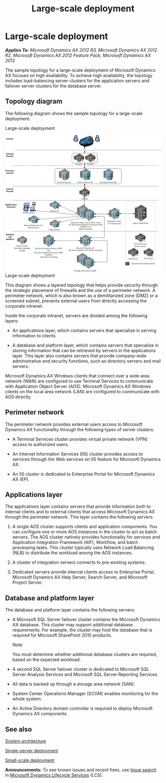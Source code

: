 ﻿---
title: Large-scale deployment
TOCTitle: Large-scale deployment
ms:assetid: 745d6a4c-a973-4da5-a35f-571890d11336
ms:mtpsurl: https://technet.microsoft.com/en-us/library/Dd309717(v=AX.60)
ms:contentKeyID: 39555370
ms.date: 04/18/2014
mtps_version: v=AX.60
---

# Large-scale deployment 


_**Applies To:** Microsoft Dynamics AX 2012 R3, Microsoft Dynamics AX 2012 R2, Microsoft Dynamics AX 2012 Feature Pack, Microsoft Dynamics AX 2012_

The sample topology for a large-scale deployment of Microsoft Dynamics AX focuses on high availability. To achieve high availability, the topology includes load-balancing server clusters for the application servers and failover server clusters for the database server.

## Topology diagram

The following diagram shows the sample topology for a large-scale deployment.

Large-scale deployment

  
![Large-scale\_deployment\_topology](images/Dd309717.Large-scale_deployment_topology(AX.60).gif "Large-scale_deployment_topology")Large-scale deployment

This diagram shows a layered topology that helps provide security through the strategic placement of firewalls and the use of a perimeter network. A perimeter network, which is also known as a demilitarized zone (DMZ) or a screened subnet, prevents external users from directly accessing the corporate intranet.

Inside the corporate intranet, servers are divided among the following layers:

  - An applications layer, which contains servers that specialize in serving information to clients.

  - A database and platform layer, which contains servers that specialize in storing information that can be retrieved by servers in the applications layer. This layer also contains servers that provide company-wide administrative and security functions, such as directory servers and mail servers.

Microsoft Dynamics AX Windows clients that connect over a wide area network (WAN) are configured to use Terminal Services to communicate with Application Object Server (AOS). Microsoft Dynamics AX Windows clients on the local area network (LAN) are configured to communicate with AOS directly.

## Perimeter network

The perimeter network provides external users access to Microsoft Dynamics AX functionality through the following types of server clusters:

  - A Terminal Services cluster provides virtual private network (VPN) access to authorized users.

  - An Internet Information Services (IIS) cluster provides access to services through the Web services on IIS feature for Microsoft Dynamics AX.

  - An IIS cluster is dedicated to Enterprise Portal for Microsoft Dynamics AX (EP).

## Applications layer

The applications layer contains servers that provide information both to internal clients and to external clients that access Microsoft Dynamics AX through the perimeter network. This layer contains the following servers:

1.  A single AOS cluster supports clients and application components. You can configure one or more AOS instances in the cluster to act as batch servers. The AOS cluster natively provides functionality for services and Application Integration Framework (AIF), Workflow, and batch processing tasks. This cluster typically uses Network Load Balancing (NLB) to distribute the workload among the AOS instances.

2.  A cluster of integration servers connects to pre-existing systems.

3.  Dedicated servers provide internal clients access to Enterprise Portal, Microsoft Dynamics AX Help Server, Search Server, and Microsoft Project Server.

## Database and platform layer

The database and platform layer contains the following servers:

  - A Microsoft SQL Server failover cluster contains the Microsoft Dynamics AX database. This cluster may support additional database requirements. For example, the cluster may host the database that is required for Microsoft SharePoint 2010 products.
    

    > [!NOTE]
    > <P>You must determine whether additional database clusters are required, based on the expected workload.</P>



  - A second SQL Server failover cluster is dedicated to Microsoft SQL Server Analysis Services and Microsoft SQL Server Reporting Services.

  - All data is backed up through a storage area network (SAN).

  - System Center Operations Manager (SCOM) enables monitoring for the whole system.

  - An Active Directory domain controller is required to deploy Microsoft Dynamics AX components.

## See also

[System architecture](system-architecture.md)

[Single-server deployment](single-server-deployment.md)

[Small-scale deployment](small-scale-deployment.md)

  
**Announcements:** To see known issues and recent fixes, use [Issue search](http://go.microsoft.com/fwlink/?linkid=389258) in [Microsoft Dynamics Lifecycle Services](http://go.microsoft.com/fwlink/?linkid=306505) (LCS).

